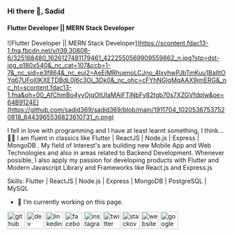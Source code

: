 ### Hi there 👋, Sadid
#### Flutter Developer || MERN Stack Developer
![Flutter Developer || MERN Stack Developer](https://scontent.fdac13-1.fna.fbcdn.net/v/t39.30808-6/325168480_1626127481179461_4222550569909559862_n.jpg?stp=dst-jpg_p180x540&_nc_cat=107&ccb=1-7&_nc_sid=e3f864&_nc_eui2=AeEjMRhuenoLCJno_4IxyhwPJbTmKuu1BaIltOYq67UFol0KXETDBdL0l6c3Oi_3Dk0&_nc_ohc=cFYhNGlgMqAAX9jmERG&_nc_ht=scontent.fdac13-1.fna&oh=00_AfChmBo4yyOjqOtUIaMAiFTjNbFy82tgb70s7XZGVfdplw&oe=64B9124E](https://github.com/sadid369/sadid369/blob/main/1911704_10205367537520818_6443965536823610731_n.png)

I fell in love with programming and I have at least learnt something, I think… 🤷‍♂️ I am fluent in classics like Flutter | ReactJS | Node.js | Express | MongoDB . My field of Interest's are building new Mobile App and Web Technologies and also in areas related to Backend Development. Whenever possible, I also apply my passion for developing products with Flutter and Modern Javascript Library and Frameworks like React.js and Express.js

Skills:  Flutter | ReactJS | Node.js | Express | MongoDB | PostgreSQL | MySQL

- 🔭 I’m currently working on this page. 


[<img src='https://cdn.jsdelivr.net/npm/simple-icons@3.0.1/icons/github.svg' alt='github' height='40'>](https://github.com/https://github.com/sadid369)  [<img src='https://cdn.jsdelivr.net/npm/simple-icons@3.0.1/icons/dev-dot-to.svg' alt='dev' height='40'>](https://dev.to/https://dev.to/sadid369)  [<img src='https://cdn.jsdelivr.net/npm/simple-icons@3.0.1/icons/linkedin.svg' alt='linkedin' height='40'>](https://www.linkedin.com/in/https://www.linkedin.com/in/sadid369//)  [<img src='https://cdn.jsdelivr.net/npm/simple-icons@3.0.1/icons/facebook.svg' alt='facebook' height='40'>](https://www.facebook.com/https://www.facebook.com/muhtasimsadid10/)  [<img src='https://cdn.jsdelivr.net/npm/simple-icons@3.0.1/icons/instagram.svg' alt='instagram' height='40'>](https://www.instagram.com/https://www.instagram.com/sadid_369//)  [<img src='https://cdn.jsdelivr.net/npm/simple-icons@3.0.1/icons/twitter.svg' alt='twitter' height='40'>](https://twitter.com/https://twitter.com/sadid_369)  [<img src='https://cdn.jsdelivr.net/npm/simple-icons@3.0.1/icons/stackoverflow.svg' alt='stackoverflow' height='40'>](https://stackoverflow.com/users/https://stackoverflow.com/users/17400099/sadid369)  [<img src='https://cdn.jsdelivr.net/npm/simple-icons@3.0.1/icons/icloud.svg' alt='website' height='40'>](https://sadid.dev/)  [<img src='https://cdn.jsdelivr.net/npm/simple-icons@3.0.1/icons/googleplay.svg' alt='googleplay' height='40'>](https://play.google.com/store/apps/dev?id=7918144124933903641)  

